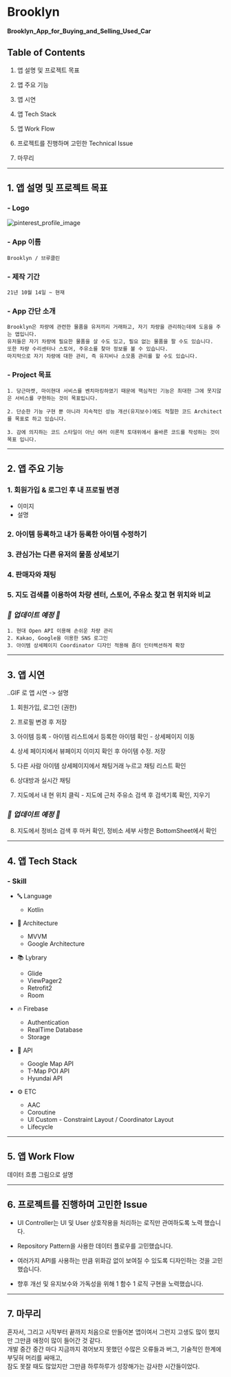 # Brooklyn
****Brooklyn_App_for_Buying_and_Selling_Used_Car****

## Table of Contents

1. 앱 설명 및 프로젝트 목표

2. 앱 주요 기능
3. 앱 시연
4. 앱 Tech Stack
5. 앱 Work Flow
6. 프로젝트를 진행하며 고민한 Technical Issue
7. 마무리

----------------------

## 1. 앱 설명 및 프로젝트 목표

### - ****Logo**** 

![pinterest_profile_image](https://user-images.githubusercontent.com/86999791/138602147-926bb76b-ffc5-4008-8646-e1194445057d.png)


### - ****App 이름**** 
    Brooklyn / 브루클린

### - ****제작 기간**** 
    21년 10월 14일 ~ 현재

### - ****App 간단 소개**** 
    Brooklyn은 차량에 관련한 물품을 유저끼리 거래하고, 자기 차량을 관리하는데에 도움을 주는 앱입니다.   
    유저들은 자기 차량에 필요한 물품을 살 수도 있고, 필요 없는 물품을 팔 수도 있습니다.
    또한 차량 수리센터나 스토어, 주유소를 찾아 정보를 볼 수 있습니다.   
    마지막으로 자기 차량에 대한 관리, 즉 유지비나 소모품 관리를 할 수도 있습니다.

### - ****Project 목표**** 
    1. 당근마켓, 마이현대 서비스를 벤치마킹하였기 때문에 핵심적인 기능은 최대한 그에 못지않은 서비스를 구현하는 것이 목표입니다.   

    2. 단순한 기능 구현 뿐 아니라 지속적인 성능 개선(유지보수)에도 적절한 코드 Architect를 목표로 하고 있습니다.

    3. 감에 의지하는 코드 스타일이 아닌 여러 이론적 토대위에서 올바른 코드를 작성하는 것이 목표 입니다.
    

    
--------------------

## 2. 앱 주요 기능

### ****1. 회원가입 & 로그인 후 내 프로필 변경**** 
- 이미지
- 설명

### ****2. 아이템 등록하고 내가 등록한 아이템 수정하기**** 

### ****3. 관심가는 다른 유저의 물품 상세보기****

### ****4. 판매자와 채팅****    

### ****5. 지도 검색를 이용하여 차량 센터, 스토어, 주유소 찾고 현 위치와 비교****

### ***🔨 업데이트 예정 🔨***

    1. 현대 Open API 이용해 손쉬운 차량 관리
    2. Kakao, Google을 이용한 SNS 로그인
    3. 아이템 상세페이지 Coordinator 디자인 적용해 좀더 인터렉션하게 확장

-------------------------

## 3. 앱 시연

..GIF 로 앱 시연 -> 설명

1. 회원가입, 로그인 (권한)

2. 프로필 변경 후 저장

3. 아이템 등록 - 아이템 리스트에서 등록한 아이템 확인 - 상세페이지 이동

4. 상세 페이지에서 뷰페이지 이미지 확인 후 아이템 수정. 저장

5. 다른 사람 아이템 상세페이지에서 채팅거래 누르고 채팅 리스트 확인

6. 상대방과 실시간 채팅

7. 지도에서 내 현 위치 클릭 - 지도에 근처 주유소 검색 후 검색기록 확인, 지우기

### ***🔨 업데이트 예정 🔨***

8. 지도에서 정비소 검색 후 마커 확인, 정비소 세부 사항은 BottomSheet에서 확인


---------------------

## 4. 앱 Tech Stack

### ****- Skill****

- 🔤 Language
    - Kotlin
        
- 🏢 Architecture
    - MVVM
    - Google Architecture

- 📚 Lybrary
    - Glide
    - ViewPager2
    - Retrofit2
    - Room

- 🔥 Firebase
    - Authentication
    - RealTime Database
    - Storage

- 💾 API
    - Google Map API
    - T-Map POI API
    - Hyundai API

- ⚙️ ETC
    - AAC
    - Coroutine
    - UI Custom - Constraint Layout / Coordinator Layout
    - Lifecycle

-------------------

## 5. 앱 Work Flow

데이터 흐름 그림으로 설명

-----------------------

## 6. 프로젝트를 진행하며 고민한 Issue

- UI Controller는 UI 및 User 상호작용을 처리하는 로직만 관여하도록 노력 했습니다.   

- Repository Pattern을 사용한 데이터 플로우를 고민했습니다.   
- 여러가지 API를 사용하는 만큼 위화감 없이 보여질 수 있도록 디자인하는 것을 고민했습니다.
- 향후 개선 및 유지보수와 가독성을 위해 1 함수 1 로직 구현을 노력했습니다.


---------------------

## 7. 마무리

혼자서, 그리고 시작부터 끝까지 처음으로 만들어본 앱이여서 그런지 고생도 많이 했지만 그만큼 애정이 많이 들어간 것 같다.      
개발 중간 중간 마다 지금까지 겪어보지 못했던 수많은 오류들과 버그, 기술적인 한계에 부딪혀 머리를 싸매고,        
잠도 못잘 때도 많았지만 그만큼 하루하루가 성장해가는 감사한 시간들이었다.
